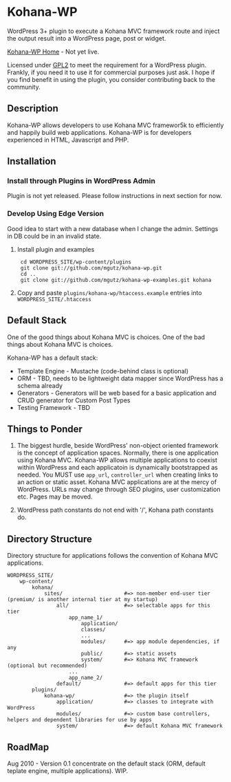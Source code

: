 # Kohana-WP

WordPress 3+ plugin to execute a Kohana MVC framework route and inject
the output result into a WordPress page, post or widget.

[Kohana-WP Home](http://kohana-wp.mgutz.com) - Not yet live.

Licensed under [GPL2](http://www.gnu.org/licenses/old-licenses/gpl-2.0.html) to meet the
requirement for a WordPress plugin. Frankly, if you need it to use it for commercial purposes just ask. 
I hope if you find benefit in using the plugin, you consider contributing back to the community.

## Description

Kohana-WP allows developers to use Kohana MVC framewor5k to efficiently and happily build 
web applications. Kohana-WP is for developers experienced in HTML, Javascript and PHP.

## Installation

### Install through Plugins in WordPress Admin

Plugin is not yet released. Please follow instructions in next section for now.

### Develop Using Edge Version

Good idea to start with a new database when I change the admin. Settings in DB could be in an invalid state.

1. Install plugin and examples

        cd WORDPRESS_SITE/wp-content/plugins
        git clone git://github.com/mgutz/kohana-wp.git
        cd ..
        git clone git://github.com/mgutz/kohana-wp-examples.git kohana

2. Copy and paste `plugins/kohana-wp/htaccess.example` entries into `WORDPRESS_SITE/.htaccess`

## Default Stack

One of the good things about Kohana MVC is choices. One of the bad things about Kohana MVC is choices.

Kohana-WP has a default stack:

* Template Engine - Mustache (code-behind class is optional)
* ORM - TBD, needs to be lightweight data mapper since WordPress has a schema already
* Generators - Generators will be web based for a basic application and CRUD generator for Custom Post Types
* Testing Framework - TBD

## Things to Ponder

1. The biggest hurdle, beside WordPress' non-object oriented framework is the concept of application spaces.
   Normally, there is
   one application using Kohana MVC. Kohana-WP allows multiple applications to coexist within
   WordPress and each applicatoin is dynamically bootstrapped as needed. You MUST use `app_url`,
   `controller_url` when creating links
   to an action or static asset. Kohana MVC applications are at the mercy of WordPress.
   URLs may change through SEO plugins, user customization etc. Pages may be moved.
   
2. WordPress path constants do not end with '/', Kohana path constants do.


## Directory Structure

Directory structure for applications follows the convention of Kohana MVC applications. 

    WORDPRESS_SITE/
        wp-content/
            kohana/
                sites/                    #=> non-member end-user tier (premium/ is another internal tier at my startup)
                    all/                  #=> selectable apps for this tier
                        app_name_1/
                            application/    
                            classes/
                            ...
                            modules/      #=> app module dependencies, if any
                            public/       #=> static assets
                            system/       #=> Kohana MVC framework (optional but recommended)
                        ...
                        app_name_2/
                    default/              #=> default apps for this tier
            plugins/
                kohana-wp/                #=> the plugin itself
                    application/          #=> classes to integrate with WordPress
                    modules/              #=> custom base controllers, helpers and dependent libraries for use by apps
                    system/               #=> default Kohana MVC framework
                
## RoadMap

Aug 2010 - Version 0.1 concentrate on the default stack (ORM, default teplate engine, multiple applications). WIP.
